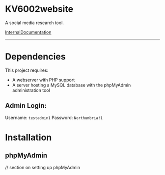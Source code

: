 # KV6002website

A social media research tool.

[InternalDocumentation][docs]

[docs]: docs/README.md

---

# Dependencies

This project requires:

- A webserver with PHP support
- A server hosting a MySQL database with the phpMyAdmin administration tool

## Admin Login:

Username: ``testadmin1``
Password: ``Northumbria!1``

# Installation

## phpMyAdmin

// section on setting up phpMyAdmin
